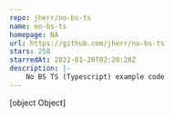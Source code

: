 ```yaml
---
repo: jherr/no-bs-ts
name: no-bs-ts
homepage: NA
url: https://github.com/jherr/no-bs-ts
stars: 258
starredAt: 2022-01-20T02:20:28Z
description: |-
    No BS TS (Typescript) example code
---
```


[object Object]

